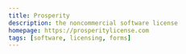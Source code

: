 ```yaml
---
title: Prosperity
description: the noncommercial software license
homepage: https://prosperitylicense.com
tags: [software, licensing, forms]
---
```

